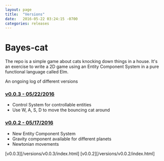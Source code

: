 ```yaml
---
layout: page
title:  "Versions"
date:   2016-05-22 03:24:15 -0700
categories: releases
---
```


# Bayes-cat

The repo is a simple game about cats knocking down things in a house. It's an
exercise to write a 2D game using an Entity Component System in a pure
functional language called Elm.

An ongoing log of different versions

### [v0.0.3 - 05/22/2016](v0.0.3)

- Control System for controllable entities
- Use W, A, S, D to move the bouncing cat around

### [v0.0.2 - 05/17/2016](v0.0.2)

- New Entity Component System
- Gravity component available for different planets
- Newtonian movements

[v0.0.3][/versions/v0.0.3/index.html]
[v0.0.2][/versions/v0.0.2/index.html]

